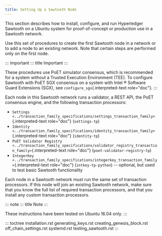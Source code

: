 ```yaml
---
title: Setting Up a Sawtooth Node
---
```


This section describes how to install, configure, and run Hyperledger
Sawtooth on a Ubuntu system for proof-of-concept or production use in a
Sawtooth network.

Use this set of procedures to create the first Sawtooth node in a
network or to add a node to an existing network. Note that certain steps
are performed only on the first node.

::: important
::: title
Important
:::

These procedures use PoET simulator consensus, which is recommended for
a system without a Trusted Execution Environment (TEE). To configure
Sawtooth with PoET SGX consensus on a system with Intel ® Software Guard
Extensions (SGX), see `configure_sgx`{.interpreted-text role="doc"}.
:::

Each node in this Sawtooth network runs a validator, a REST API, the
PoET consensus engine, and the following transaction processors:

-   `Settings <../transaction_family_specifications/settings_transaction_family>`{.interpreted-text
    role="doc"} (`settings-tp`)
-   `Identity <../transaction_family_specifications/identity_transaction_family>`{.interpreted-text
    role="doc"} (`identity-tp`)
-   `PoET Validator Registry <../transaction_family_specifications/validator_registry_transaction_family>`{.interpreted-text
    role="doc"} (`poet-validator-registry-tp`)
-   `IntegerKey <../transaction_family_specifications/integerkey_transaction_family>`{.interpreted-text
    role="doc"} (`intkey-tp-python`) \-- optional, but used to test
    basic Sawtooth functionality

Each node in a Sawtooth network must run the same set of transaction
processors. If this node will join an existing Sawtooth network, make
sure that you know the full list of required transaction processors, and
that you install any custom transaction processors.

::: note
::: title
Note
:::

These instructions have been tested on Ubuntu 16.04 only.
:::

::: toctree
installation.rst generating_keys.rst creating_genesis_block.rst
off_chain_settings.rst systemd.rst testing_sawtooth.rst
:::
